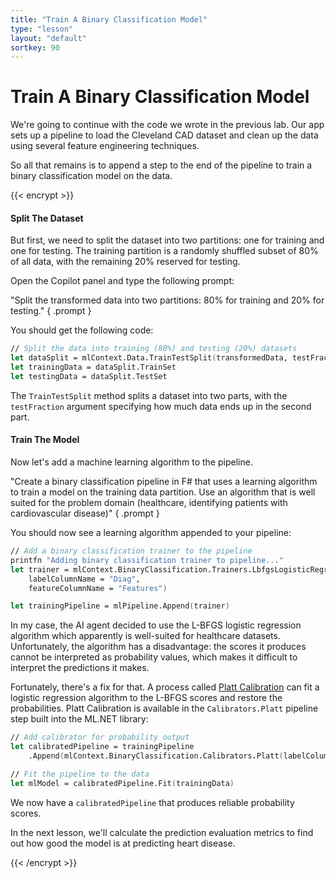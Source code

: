 ```yaml
---
title: "Train A Binary Classification Model"
type: "lesson"
layout: "default"
sortkey: 90
---
```


# Train A Binary Classification Model

We're going to continue with the code we wrote in the previous lab. Our app sets up a pipeline to load the Cleveland CAD dataset and clean up the data using several feature engineering techniques.

So all that remains is to append a step to the end of the pipeline to train a binary classification model on the data.

{{< encrypt >}}

#### Split The Dataset

But first, we need to split the dataset into two partitions: one for training and one for testing. The training partition is a randomly shuffled subset of 80% of all data, with the remaining 20% reserved for testing.

Open the Copilot panel and type the following prompt:

"Split the transformed data into two partitions: 80% for training and 20% for testing."
{ .prompt }

You should get the following code:

```fsharp
// Split the data into training (80%) and testing (20%) datasets
let dataSplit = mlContext.Data.TrainTestSplit(transformedData, testFraction = 0.2)
let trainingData = dataSplit.TrainSet
let testingData = dataSplit.TestSet
```

The `TrainTestSplit` method splits a dataset into two parts, with the `testFraction` argument specifying how much data ends up in the second part.

#### Train The Model

Now let's add a machine learning algorithm to the pipeline.

"Create a binary classification pipeline in F# that uses a learning algorithm to train a model on the training data partition. Use an algorithm that is well suited for the problem domain (healthcare, identifying patients with cardiovascular disease)"
{ .prompt }

You should now see a learning algorithm appended to your pipeline:

```fsharp
// Add a binary classification trainer to the pipeline
printfn "Adding binary classification trainer to pipeline..."
let trainer = mlContext.BinaryClassification.Trainers.LbfgsLogisticRegression(
    labelColumnName = "Diag", 
    featureColumnName = "Features")

let trainingPipeline = mlPipeline.Append(trainer)
```

In my case, the AI agent decided to use the L-BFGS logistic regression algorithm which apparently is well-suited for healthcare datasets. Unfortunately, the algorithm has a disadvantage: the scores it produces cannot be interpreted as probability values, which makes it difficult to interpret the predictions it makes.  

Fortunately, there's a fix for that. A process called [Platt Calibration](https://en.wikipedia.org/wiki/Platt_scaling) can fit a logistic regression algorithm to the L-BFGS scores and restore the probabilities. Platt Calibration is available in the `Calibrators.Platt` pipeline step built into the ML.NET library:

```fsharp
// Add calibrator for probability output
let calibratedPipeline = trainingPipeline
    .Append(mlContext.BinaryClassification.Calibrators.Platt(labelColumnName = "Diag"))

// Fit the pipeline to the data
let mlModel = calibratedPipeline.Fit(trainingData)
```

We now have a `calibratedPipeline` that produces reliable probability scores.

In the next lesson, we'll calculate the prediction evaluation metrics to find out how good the model is at predicting heart disease.

{{< /encrypt >}}